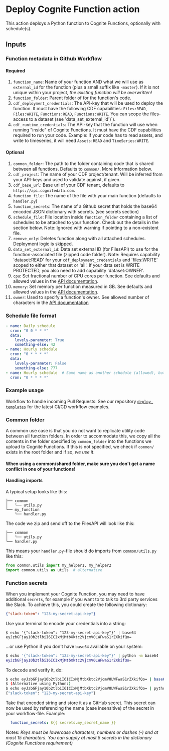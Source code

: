 # Deploy Cognite Function action
This action deploys a Python function to Cognite Functions, optionally with schedule(s).

## Inputs
### Function metadata in Github Workflow
#### Required
1. `function_name`: Name of your function AND what we will use as `external_id` for the function (plus a small suffix like `-master`). If it is not unique within your project, *the existing function will be overwritten*!
2. `function_folder`: Parent folder of for the function's code.
3. `cdf_deployment_credentials`: The API-key that will be used to deploy the function. It must have the following CDF capabilities: `Files:READ`, `Files:WRITE`, `Functions:READ`, `Functions:WRITE`. You can scope the files-access to a dataset (see 'data_set_external_id')`).
4. `cdf_runtime_credentials`: The API-key that the function will use when running "inside" of Cognite Functions. It must have the CDF capabilities required to run your code.
Example: if your code has to read assets, and write to timeseries, it will need `Assets:READ` and `TimeSeries:WRITE`.

#### Optional
1. `common_folder`:  The path to the folder containing code that is shared between all functions. Defaults to `common/`. More information below.
1. `cdf_project`: The name of your CDF project/tenant. Will be inferred from your API-keys and used to validate against, if given.
2. `cdf_base_url`: Base url of your CDF tenant, defaults to `https://api.cognitedata.com`.
3. `function_file`: The name of the file with your main function (defaults to `handler.py`)
4. `function_secrets`: The name of a Github secret that holds the base64 encoded JSON dictionary with secrets. (see secrets section)
5. `schedule_file`: File location inside `function_folder` containing a list of schedules to be attached to your function. Check out the details in the section below. Note: Ignored with warning if pointing to a non-existent file.
6. `remove_only`: Deletes function along with all attached schedules. Deployment logic is skipped.
7. `data_set_external_id`: Data set external ID (for FilesAPI) to use for the function-associated file (zipped code folder). Note: Requires capability 'dataset:READ' for your `cdf_deployment_credentials` and 'files:WRITE' scoped to either that dataset or 'all'. If your data set is WRITE PROTECTED, you also need to add capability 'dataset:OWNER'.
8. `cpu`: Set fractional number of CPU cores per function. See defaults and allowed values in the [API documentation](https://docs.cognite.com/api/playground/#operation/post-api-playground-projects-project-functions).
9. `memory`: Set memory per function measured in GB. See defaults and allowed values in the [API documentation](https://docs.cognite.com/api/playground/#operation/post-api-playground-projects-project-functions).
10. `owner`: Used to specify a function's owner. See allowed number of characters in the [API documentation](https://docs.cognite.com/api/playground/#operation/post-api-playground-projects-project-functions)

### Schedule file format
```yaml
- name: Daily schedule
  cron: "0 0 * * *"
  data:
    lovely-parameter: True
    something-else: 42
- name: Hourly schedule
  cron: "0 * * * *"
  data:
    lovely-parameter: False
    something-else: 777
- name: Hourly schedule  # Same name as another schedule (allowed), but with no `data` (also allowed).
  cron: "0 * * * *"
```

### Example usage
Workflow to handle incoming Pull Requests:
See our repository [`deploy-templates`](https://github.com/cognitedata/deploy-functions) for the latest CI/CD workflow examples.

### Common folder
A common use case is that you do not want to replicate utility code between all function folders. In order to accommodate this, we copy all the contents in the folder specified by `common_folder` into the functions we upload to Cognite Functions. If this is not specified, we check if `common/` exists in the root folder and if so, _we use it_.

#### When using a common/shared folder, make sure you don't get a name conflict in one of your functions!

#### Handling imports
A typical setup looks like this:
```
├── common
│   └── utils.py
└── my_function
    └── handler.py
```
The code we zip and send off to the FilesAPI will look like this:
```
├── common
│   └── utils.py
└── handler.py
```
This means your `handler.py`-file should do imports from `common/utils.py` like this:
```py
from common.utils import my_helper1, my_helper2
import common.utils as utils  # alternative
```

### Function secrets
When you implement your Cognite Function, you may need to have additional `secrets`, for example if you want to to talk to 3rd party services like Slack.
To achieve this, you could create the following dictionary:
```json
{"slack-token": "123-my-secret-api-key"}
```
Use your terminal to encode your credentials into a string:
```shell script
$ echo '{"slack-token": "123-my-secret-api-key"}' | base64
eyJzbGFjay10b2tlbiI6ICIxMjMtbXktc2VjcmV0LWFwaS1rZXkifQo=
```
...or use Python if you don't have `base64` available on your system:
```sh
$ echo '{"slack-token": "123-my-secret-api-key"}' | python -m base64
eyJzbGFjay10b2tlbiI6ICIxMjMtbXktc2VjcmV0LWFwaS1rZXkifQo=
```
To decode and verify it, do:
```sh
$ echo eyJzbGFjay10b2tlbiI6ICIxMjMtbXktc2VjcmV0LWFwaS1rZXkifQo= | base64 --decode
$ (Alternative using Python:)
$ echo eyJzbGFjay10b2tlbiI6ICIxMjMtbXktc2VjcmV0LWFwaS1rZXkifQo= | python -m base64 -d
{"slack-token": "123-my-secret-api-key"}
```
Take that encoded string and store it as a GitHub secret. This secret can now be used by referencing the name (case insensitive) of the secret in your workflow-file. Example:
```yaml
  function_secrets: ${{ secrets.my_secret_name }}
```

Notes: _Keys must be lowercase characters, numbers or dashes (-) and at most 15 characters. You can supply at most 5 secrets in the dictionary (Cognite Functions requirement)_
